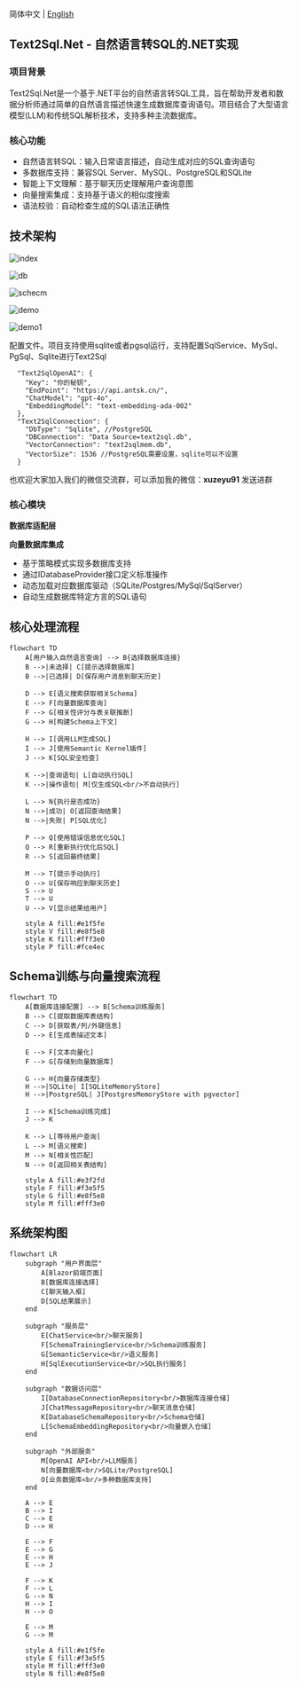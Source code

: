 简体中文 | [English](./README.en.md) 

## Text2Sql.Net - 自然语言转SQL的.NET实现

### 项目背景
Text2Sql.Net是一个基于.NET平台的自然语言转SQL工具，旨在帮助开发者和数据分析师通过简单的自然语言描述快速生成数据库查询语句。项目结合了大型语言模型(LLM)和传统SQL解析技术，支持多种主流数据库。

### 核心功能
- 自然语言转SQL：输入日常语言描述，自动生成对应的SQL查询语句
- 多数据库支持：兼容SQL Server、MySQL、PostgreSQL和SQLite
- 智能上下文理解：基于聊天历史理解用户查询意图
- 向量搜索集成：支持基于语义的相似度搜索
- 语法校验：自动检查生成的SQL语法正确性

## 技术架构

![index](https://github.com/AIDotNet/Text2Sql.Net/blob/main/doc/index.png?raw=true)

![db](https://github.com/AIDotNet/Text2Sql.Net/blob/main/doc/db.png?raw=true)

![schecm](https://github.com/AIDotNet/Text2Sql.Net/blob/main/doc/schecm.png?raw=true)

![demo](https://github.com/AIDotNet/Text2Sql.Net/blob/main/doc/demo.png?raw=true)

![demo1](https://github.com/AIDotNet/Text2Sql.Net/blob/main/doc/demo1.png?raw=true)

配置文件。项目支持使用sqlite或者pgsql运行，支持配置SqlService、MySql、PgSql、Sqlite进行Text2Sql 
```
  "Text2SqlOpenAI": {
    "Key": "你的秘钥",
    "EndPoint": "https://api.antsk.cn/",
    "ChatModel": "gpt-4o",
    "EmbeddingModel": "text-embedding-ada-002"
  },
  "Text2SqlConnection": {
    "DbType": "Sqlite", //PostgreSQL
    "DBConnection": "Data Source=text2sql.db",
    "VectorConnection": "text2sqlmem.db",
    "VectorSize": 1536 //PostgreSQL需要设置，sqlite可以不设置
  }
```

也欢迎大家加入我们的微信交流群，可以添加我的微信：**xuzeyu91** 发送进群

### 核心模块
 **数据库适配层**

 **向量数据库集成**
   - 基于策略模式实现多数据库支持
   - 通过IDatabaseProvider接口定义标准操作
   - 动态加载对应数据库驱动（SQLite/Postgres/MySql/SqlServer）
   - 自动生成数据库特定方言的SQL语句

## 核心处理流程
```mermaid
flowchart TD
    A[用户输入自然语言查询] --> B{选择数据库连接}
    B -->|未选择| C[提示选择数据库]
    B -->|已选择| D[保存用户消息到聊天历史]
    
    D --> E[语义搜索获取相关Schema]
    E --> F[向量数据库查询]
    F --> G[相关性评分与表关联推断]
    G --> H[构建Schema上下文]
    
    H --> I[调用LLM生成SQL]
    I --> J[使用Semantic Kernel插件]
    J --> K[SQL安全检查]
    
    K -->|查询语句| L[自动执行SQL]
    K -->|操作语句| M[仅生成SQL<br/>不自动执行]
    
    L --> N{执行是否成功}
    N -->|成功| O[返回查询结果]
    N -->|失败| P[SQL优化]
    
    P --> Q[使用错误信息优化SQL]
    Q --> R[重新执行优化后SQL]
    R --> S[返回最终结果]
    
    M --> T[提示手动执行]
    O --> U[保存响应到聊天历史]
    S --> U
    T --> U
    U --> V[显示结果给用户]
    
    style A fill:#e1f5fe
    style V fill:#e8f5e8
    style K fill:#fff3e0
    style P fill:#fce4ec
```

## Schema训练与向量搜索流程
```mermaid
flowchart TD
    A[数据库连接配置] --> B[Schema训练服务]
    B --> C[提取数据库表结构]
    C --> D[获取表/列/外键信息]
    D --> E[生成表描述文本]
    
    E --> F[文本向量化]
    F --> G[存储到向量数据库]
    
    G --> H{向量存储类型}
    H -->|SQLite| I[SQLiteMemoryStore]
    H -->|PostgreSQL| J[PostgresMemoryStore with pgvector]
    
    I --> K[Schema训练完成]
    J --> K
    
    K --> L[等待用户查询]
    L --> M[语义搜索]
    M --> N[相关性匹配]
    N --> O[返回相关表结构]
    
    style A fill:#e3f2fd
    style F fill:#f3e5f5
    style G fill:#e8f5e8
    style M fill:#fff3e0
```

## 系统架构图
```mermaid
flowchart LR
    subgraph "用户界面层"
        A[Blazor前端页面]
        B[数据库连接选择]
        C[聊天输入框]
        D[SQL结果展示]
    end
    
    subgraph "服务层"
        E[ChatService<br/>聊天服务]
        F[SchemaTrainingService<br/>Schema训练服务]
        G[SemanticService<br/>语义服务]
        H[SqlExecutionService<br/>SQL执行服务]
    end
    
    subgraph "数据访问层"
        I[DatabaseConnectionRepository<br/>数据库连接仓储]
        J[ChatMessageRepository<br/>聊天消息仓储]
        K[DatabaseSchemaRepository<br/>Schema仓储]
        L[SchemaEmbeddingRepository<br/>向量嵌入仓储]
    end
    
    subgraph "外部服务"
        M[OpenAI API<br/>LLM服务]
        N[向量数据库<br/>SQLite/PostgreSQL]
        O[业务数据库<br/>多种数据库支持]
    end
    
    A --> E
    B --> I
    C --> E
    D --> H
    
    E --> F
    E --> G
    E --> H
    E --> J
    
    F --> K
    F --> L
    G --> N
    H --> I
    H --> O
    
    E --> M
    G --> M
    
    style A fill:#e1f5fe
    style E fill:#f3e5f5
    style M fill:#fff3e0
    style N fill:#e8f5e8
```

